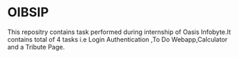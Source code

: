 # OIBSIP
This repositry contains task performed during internship of Oasis Infobyte.It contains total of 4 tasks i.e Login Authentication ,To Do Webapp,Calculator and a Tribute Page.
